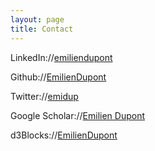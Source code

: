 ```yaml
---
layout: page
title: Contact
---
```


LinkedIn://[emiliendupont](https://linkedin.com/in/emiliendupont)

Github://[EmilienDupont](https://github.com/EmilienDupont)

Twitter://[emidup](https://twitter.com/emidup)

Google Scholar://[Emilien Dupont](https://scholar.google.com/citations?user=IY5WyIEAAAAJ&hl=en)

d3Blocks://[EmilienDupont](https://bl.ocks.org/EmilienDupont)
